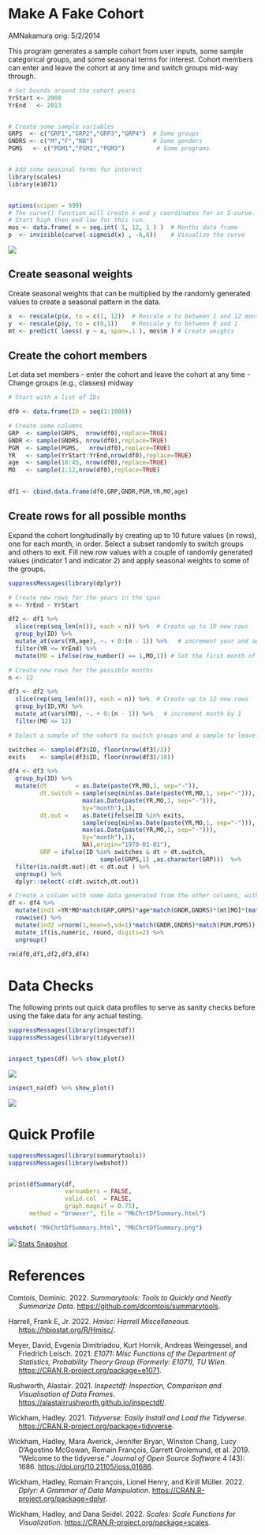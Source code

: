 Make A Fake Cohort
================
AMNakamura
orig: 5/2/2014

This program generates a sample cohort from user inputs, some sample
categorical groups, and some seasonal terms for interest. Cohort members
can enter and leave the cohort at any time and switch groups mid-way
through.

``` r
# Set bounds around the cohort years
YrStart <- 2008
YrEnd   <- 2013


# Create some sample variables
GRPS  <- c("GRP1","GRP2","GRP3","GRP4")  # Some groups
GNDRS <- c("M","F","NB")                 # Some genders
PGMS   <- c("PGM1","PGM2","PGM3")         # Some programs


# Add some seasonal terms for interest 
library(scales)
library(e1071)


options(scipen = 999)
# The curve() function will create x and y coordinates for an S-curve.
# Start high then end low for this run. 
mos <- data.frame( m = seq.int( 1, 12, 1 ) )  # Months data frame
p  <- invisible(curve(-sigmoid(x) , -6,6))    # Visualize the curve
```

![](unnamed-chunk-1-1.png)<!-- -->

## Create seasonal weights

Create seasonal weights that can be multiplied by the randomly generated values to create a seasonal pattern in the data. 

``` r
x  <- rescale(p$x, to = c(1, 12))  # Rescale x to between 1 and 12 months
y  <- rescale(p$y, to = c(0,1))    # Rescale y to between 0 and 1 
mt <- predict( loess( y ~ x, span=.1 ), mos$m ) # Create weights
```
## Create the cohort members

Let data set members - enter the cohort and leave the cohort at any
time - Change groups (e.g., classes) midway

``` r
# Start with a list of IDs

df0 <- data.frame(ID = seq(1:1000)) 

# Create some columns                 
GRP  <- sample(GRPS,  nrow(df0),replace=TRUE)  
GNDR <- sample(GNDRS, nrow(df0),replace=TRUE) 
PGM  <- sample(PGMS,   nrow(df0),replace=TRUE) 
YR   <- sample(YrStart:YrEnd,nrow(df0),replace=TRUE)
age  <- sample(18:45, nrow(df0),replace=TRUE)
MO   <- sample(1:12,nrow(df0),replace=TRUE)

               
df1 <- cbind.data.frame(df0,GRP,GNDR,PGM,YR,MO,age)   
```
## Create rows for all possible months

Expand the cohort longitudinally by creating up to 10 future values (in rows), one for each month, in order. Select a subset randomly to switch groups and others to exit. Fill new row values with a couple of randomly generated values (indicator 1 and indicator 2) and apply seasonal weights to some of the groups. 

``` r
suppressMessages(library(dplyr))

# Create new rows for the years in the span
n <- YrEnd - YrStart 

df2 <- df1 %>%
  slice(rep(seq_len(n()), each = n)) %>%  # Create up to 10 new rows
  group_by(ID) %>% 
  mutate_at(vars(YR,age), ~. + 0:(n - 1)) %>%   # increment year and age
  filter(YR <= YrEnd) %>%
  mutate(MO = ifelse(row_number() == 1,MO,1)) # Set the first month of subsequent years to 1

# Create new rows for the possible months
n <- 12 

df3 <- df2 %>%
  slice(rep(seq_len(n()), each = n)) %>%  # Create up to 12 new rows
  group_by(ID,YR) %>% 
  mutate_at(vars(MO), ~. + 0:(n - 1)) %>%   # increment month by 1
  filter(MO <= 12)  

# Select a sample of the cohort to switch groups and a sample to leave early.

switches <- sample(df3$ID, floor(nrow(df3)/3)) 
exits    <- sample(df3$ID, floor(nrow(df3)/10)) 

df4 <- df3 %>%
  group_by(ID) %>%
  mutate(dt        = as.Date(paste(YR,MO,1, sep="-")),
         dt.switch = sample(seq(min(as.Date(paste(YR,MO,1, sep="-"))),
                     max(as.Date(paste(YR,MO,1, sep="-"))),
                     by="month"),1),
         dt.out =    as.Date(ifelse(ID %in% exits,
                     sample(seq(min(as.Date(paste(YR,MO,1, sep="-"))),
                     max(as.Date(paste(YR,MO,1, sep="-"))),
                     by="month"),1),
                     NA),origin="1970-01-01"),
         GRP = ifelse(ID %in% switches & dt > dt.switch,
                          sample(GRPS,1) ,as.character(GRP)))  %>%
  filter(is.na(dt.out)|dt < dt.out ) %>%
  ungroup() %>%
  dplyr::select(-c(dt.switch,dt.out))

# Create a column with some data generated from the other columns, with some random variation and a little seasonal impact
df <- df4 %>%
  mutate(ind1 =YR*MO*match(GRP,GRPS)*age*match(GNDR,GNDRS)*(mt[MO]*(match(GRP,GRPS)-1))/1000) %>%
  rowwise() %>%
  mutate(ind2 =rnorm(1,mean=5,sd=1)*match(GNDR,GNDRS)*match(PGM,PGMS)) %>%
  mutate_if(is.numeric, round, digits=2) %>%
  ungroup()

rm(df0,df1,df2,df3,df4)
```

# Data Checks

The following prints out quick data profiles to serve as sanity checks
before using the fake data for any actual testing.

``` r
suppressMessages(library(inspectdf))
suppressMessages(library(tidyverse))


inspect_types(df) %>% show_plot()
```

![](unnamed-chunk-4-1.png)<!-- -->

``` r
inspect_na(df) %>% show_plot()
```

![](unnamed-chunk-4-2.png)<!-- -->

# Quick Profile

``` r
suppressMessages(library(summarytools))
suppressMessages(library(webshot))


print(dfSummary(df,
                varnumbers = FALSE,
                valid.col  = FALSE,
                graph.magnif = 0.75), 
      method = "browser", file = "MkChrtDfSummary.html")

webshot( "MkChrtDfSummary.html", "MkChrtDfSummary.png")
```

![](unnamed-chunk-5-1.png)<!-- -->
[Stats Snapshot](MkChrtDfSummary.png)

# References

<div id="refs" class="references csl-bib-body hanging-indent">

<div id="ref-R-summarytools" class="csl-entry">

Comtois, Dominic. 2022. *Summarytools: Tools to Quickly and Neatly
Summarize Data*. <https://github.com/dcomtois/summarytools>.

</div>

<div id="ref-R-Hmisc" class="csl-entry">

Harrell, Frank E, Jr. 2022. *Hmisc: Harrell Miscellaneous*.
<https://hbiostat.org/R/Hmisc/>.

</div>

<div id="ref-R-e1071" class="csl-entry">

Meyer, David, Evgenia Dimitriadou, Kurt Hornik, Andreas Weingessel, and
Friedrich Leisch. 2021. *E1071: Misc Functions of the Department of
Statistics, Probability Theory Group (Formerly: E1071), TU Wien*.
<https://CRAN.R-project.org/package=e1071>.

</div>

<div id="ref-R-inspectdf" class="csl-entry">

Rushworth, Alastair. 2021. *Inspectdf: Inspection, Comparison and
Visualisation of Data Frames*.
<https://alastairrushworth.github.io/inspectdf/>.

</div>

<div id="ref-R-tidyverse" class="csl-entry">

Wickham, Hadley. 2021. *Tidyverse: Easily Install and Load the
Tidyverse*. <https://CRAN.R-project.org/package=tidyverse>.

</div>

<div id="ref-tidyverse2019" class="csl-entry">

Wickham, Hadley, Mara Averick, Jennifer Bryan, Winston Chang, Lucy
D’Agostino McGowan, Romain François, Garrett Grolemund, et al. 2019.
“Welcome to the <span class="nocase">tidyverse</span>.” *Journal of Open
Source Software* 4 (43): 1686. <https://doi.org/10.21105/joss.01686>.

</div>

<div id="ref-R-dplyr" class="csl-entry">

Wickham, Hadley, Romain François, Lionel Henry, and Kirill Müller. 2022.
*Dplyr: A Grammar of Data Manipulation*.
<https://CRAN.R-project.org/package=dplyr>.

</div>

<div id="ref-R-scales" class="csl-entry">

Wickham, Hadley, and Dana Seidel. 2022. *Scales: Scale Functions for
Visualization*. <https://CRAN.R-project.org/package=scales>.

</div>

</div>
